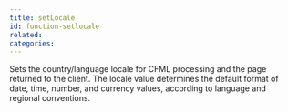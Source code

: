 ```yaml
---
title: setLocale
id: function-setlocale
related:
categories:
---
```


Sets the country/language locale for CFML processing
        and the page returned to the client. The locale value
        determines the default format of date, time, number, and
        currency values, according to language and regional
        conventions.